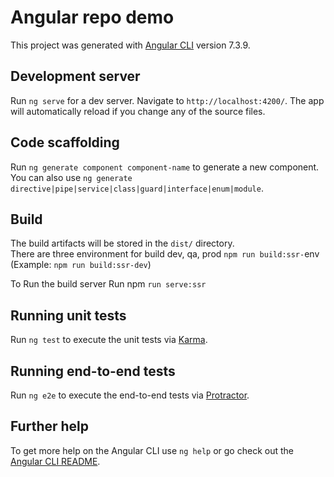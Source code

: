 # Angular repo demo	

This project was generated with [Angular CLI](https://github.com/angular/angular-cli) version 7.3.9.	

## Development server	

Run `ng serve` for a dev server. Navigate to `http://localhost:4200/`. The app will automatically reload if you change any of the source files.	

## Code scaffolding	

Run `ng generate component component-name` to generate a new component. You can also use `ng generate directive|pipe|service|class|guard|interface|enum|module`.	

## Build
The build artifacts will be stored in the `dist/` directory.	
There are three environment for build
dev, qa, prod
`npm run build:ssr-`env (Example: `npm run build:ssr-dev`)

To Run the build server Run npm `run serve:ssr`

## Running unit tests	

Run `ng test` to execute the unit tests via [Karma](https://karma-runner.github.io).	

## Running end-to-end tests	

Run `ng e2e` to execute the end-to-end tests via [Protractor](http://www.protractortest.org/).	

## Further help	

To get more help on the Angular CLI use `ng help` or go check out the [Angular CLI README](https://github.com/angular/angular-cli/blob/master/README.md).
